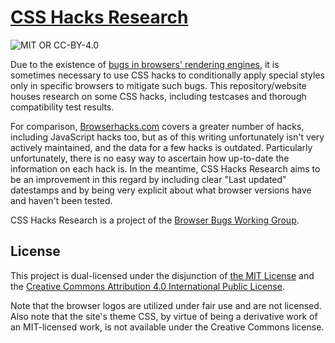 # [CSS Hacks Research](http://browser-bugs.github.io/css-hacks)
![MIT OR CC-BY-4.0](https://img.shields.io/badge/license-MIT_or_CC--BY--4.0-blue.svg "MIT OR CC-BY-4.0")

Due to the existence of [bugs in browsers' rendering engines](http://browserbu.gs), it is sometimes necessary to use CSS hacks to conditionally apply special styles only in specific browsers to mitigate such bugs. This repository/website houses research on some CSS hacks, including testcases and thorough compatibility test results.

For comparison, [Browserhacks.com](http://browserhacks.com) covers a greater number of hacks, including JavaScript hacks too, but as of this writing unfortunately isn't very actively maintained, and the data for a few hacks is outdated. Particularly unfortunately, there is no easy way to ascertain how up-to-date the information on each hack is. In the meantime, CSS Hacks Research aims to be an improvement in this regard by including clear "Last updated" datestamps and by being very explicit about what browser versions have and haven't been tested.

CSS Hacks Research is a project of the [Browser Bugs Working Group](http://browserbu.gs).

## License
This project is dual-licensed under the disjunction of [the MIT License](https://github.com/browser-bugs/css-hacks/blob/master/LICENSE-MIT.txt) and the [Creative Commons Attribution 4.0 International Public License](https://github.com/browser-bugs/css-hacks/blob/master/LICENSE-CC-BY.txt).

Note that the browser logos are utilized under fair use and are not licensed. Also note that the site's theme CSS, by virtue of being a derivative work of an MIT-licensed work, is not available under the Creative Commons license.
